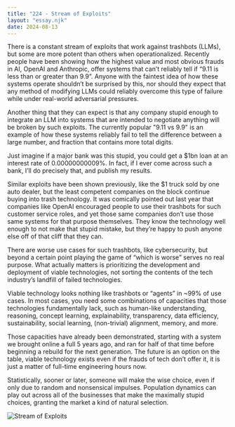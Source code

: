 ```yaml
---
title: "224 - Stream of Exploits"
layout: "essay.njk"
date: 2024-08-13
---
```


There is a constant stream of exploits that work against trashbots (LLMs), but some are more potent than others when operationalized. Recently people have been showing how the highest value and most obvious frauds in AI, OpenAI and Anthropic, offer systems that can’t reliably tell if “9.11 is less than or greater than 9.9”. Anyone with the faintest idea of how these systems operate shouldn’t be surprised by this, nor should they expect that any method of modifying LLMs could reliably overcome this type of failure while under real-world adversarial pressures.

Another thing that they can expect is that any company stupid enough to integrate an LLM into systems that are intended to negotiate anything will be broken by such exploits. The currently popular "9.11 vs 9.9" is an example of how these systems reliably fail to tell the difference between a large number, and fraction that contains more total digits. 
 
Just imagine if a major bank was this stupid, you could get a $1bn loan at an interest rate of 0.00000000009%. In fact, if I ever come across such a bank, I’ll do precisely that, and publish my results. 
 
Similar exploits have been shown previously, like the $1 truck sold by one auto dealer, but the least competent companies on the block continue buying into trash technology. It was comically pointed out last year that companies like OpenAI encouraged people to use their trashbots for such customer service roles, and yet those same companies don’t use those same systems for that purpose themselves. They know the technology well enough to not make that stupid mistake, but they’re happy to push anyone else off of that cliff that they can. 

There are worse use cases for such trashbots, like cybersecurity, but beyond a certain point playing the game of “which is worse” serves no real purpose. What actually matters is prioritizing the development and deployment of viable technologies, not sorting the contents of the tech industry’s landfill of failed technologies.

Viable technology looks nothing like trashbots or “agents” in ~99% of use cases. In most cases, you need some combinations of capacities that those technologies fundamentally lack, such as human-like understanding, reasoning, concept learning, explainability, transparency, data efficiency, sustainability, social learning, (non-trivial) alignment, memory, and more. 
 
Those capacities have already been demonstrated, starting with a system we brought online a full 5 years ago, and ran for half of that time before beginning a rebuild for the next generation. The future is an option on the table, viable technology exists even if the frauds of tech don’t offer it, it is just a matter of full-time engineering hours now.

Statistically, sooner or later, someone will make the wise choice, even if only due to random and nonsensical impulses. Population dynamics can play out across all of the businesses that make the maximally stupid choices, granting the market a kind of natural selection.

![Stream of Exploits](https://pbs.twimg.com/media/F_qMlGeaMAAhZWu.jpg)